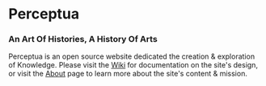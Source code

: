 # Perceptua

### An Art Of Histories, A History Of Arts

Perceptua is an open source website dedicated the creation & exploration of Knowledge. Please visit the [Wiki][1] for documentation on the site's design, or visit the [About][2] page to learn more about the site's content & mission.

[1]: https://github.com/perceptua/perceptua/wiki/Home
[2]: https://perceptua.blue/#/about
